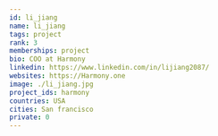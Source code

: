 ```yaml
---
id: li_jiang
name: li_jiang
tags: project
rank: 3
memberships: project
bio: COO at Harmony
linkedin: https://www.linkedin.com/in/lijiang2087/
websites: https://Harmony.one
image: ./li_jiang.jpg
project_ids: harmony
countries: USA
cities: San francisco
private: 0
---
```


